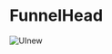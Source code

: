 # FunnelHead

![UInew](https://github.com/user-attachments/assets/3d423e85-8306-47e2-91cd-bf4bd34123c0)

